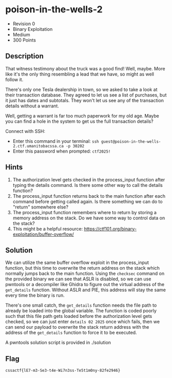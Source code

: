 # poison-in-the-wells-2
- Revision 0
- Binary Exploitation
- Medium
- 300 Points

## Description
That witness testimony about the truck was a good find! Well, maybe. More like it's the only thing resembling a lead that we have, so might as well follow it.

There's only one Tesla dealership in town, so we asked to take a look at their transaction database. They agreed to let us see a list of purchases, but it just has dates and subtotals. They won't let us see any of the transaction details without a warrant.

Well, getting a warrant is far too much paperwork for my old age. Maybe you can find a hole in the system to get us the full transaction details?

Connect with SSH:
- Enter this command in your terminal: `ssh guest@poison-in-the-wells-2.ctf.umanitobacssa.ca -p 30202`
- Enter this password when prompted: `ctf2025!`

## Hints
1. The authorization level gets checked in the process_input function after typing the details command. Is there some other way to call the details function?
2. The process_input function returns back to the main function after each command before getting called again. Is there something we can do to "return" somewhere else?
3. The process_input function remembers where to return by storing a memory address on the stack. Do we have some way to control data on the stack?
4. This might be a helpful resource: <https://ctf101.org/binary-exploitation/buffer-overflow/>

## Solution
We can utilize the same buffer overflow exploit in the process_input function, but this time to overwrite the return address on the stack which normally jumps back to the main function. Using the `checksec` command on the provided binary we can see that ASLR is disabled, so we can use pwntools or a decompiler like Ghidra to figure out the virtual address of the `get_details` function. Without ASLR and PIE, this address will stay the same every time the binary is run.

There's one small catch, the `get_details` function needs the file path to already be loaded into the global variable. The function is coded poorly such that this file path gets loaded before the authorization level gets checked, so we can just enter `details 02 2025` once which fails, then we can send our payload to overwrite the stack return address with the address of the `get_details` function to force it to be executed.

A pwntools solution script is provided in ./solution

## Flag
`cssactf{lE7-m3-Se3-t4e-Wi7n3ss-Te5t1m0ny-82fe2946}`